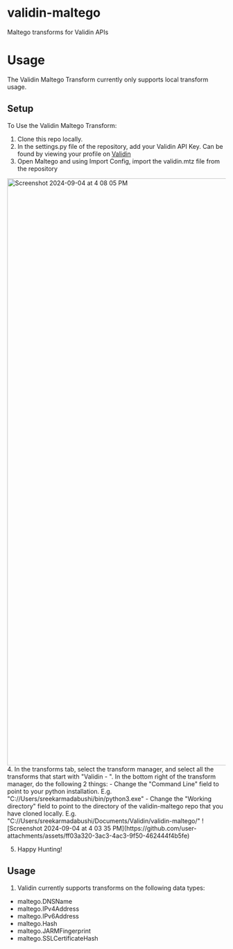# validin-maltego
Maltego transforms for Validin APIs

# Usage
The Validin Maltego Transform currently only supports local transform usage.

## Setup
To Use the Validin Maltego Transform:
1. Clone this repo locally.
2. In the settings.py file of the repository, add your Validin API Key. Can be found by viewing your profile on [Validin](app.validin.com/profile)
3. Open Maltego and using Import Config, import the validin.mtz file from the repository
<img width="1350" alt="Screenshot 2024-09-04 at 4 08 05 PM" src="https://github.com/user-attachments/assets/e1181a2c-c220-4f91-9a50-ba539bc4077d">
4. In the transforms tab, select the transform manager, and select all the transforms that start with "Validin - ". In the bottom right of the transform manager, do the following 2 things:
- Change the "Command Line" field to point to your python installation. E.g. "C://Users/sreekarmadabushi/bin/python3.exe"
- Change the "Working directory" field to point to the directory of the validin-maltego repo that you have cloned locally. E.g. "C://Users/sreekarmadabushi/Documents/Validin/validin-maltego/"
![Screenshot 2024-09-04 at 4 03 35 PM](https://github.com/user-attachments/assets/ff03a320-3ac3-4ac3-9f50-462444f4b5fe)

5. Happy Hunting!

## Usage
1. Validin currently supports transforms on the following data types:
 - maltego.DNSName
 - maltego.IPv4Address
 - maltego.IPv6Address
 - maltego.Hash
 - maltego.JARMFingerprint
 - maltego.SSLCertificateHash
